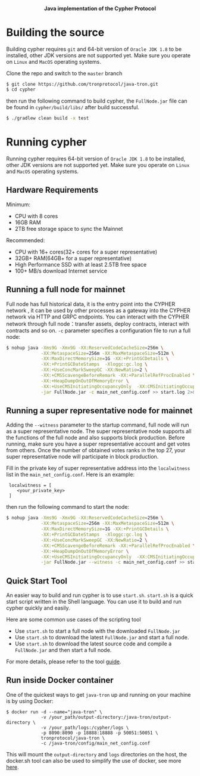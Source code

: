 
<h4 align="center">
  Java implementation of the Cypher Protocol</a>
</h4>

# Building the source

Building cypher requires `git` and 64-bit version of `Oracle JDK 1.8` to be installed, other JDK versions are not supported yet. Make sure you operate on `Linux` and `MacOS` operating systems.

Clone the repo and switch to the `master` branch

```bash
$ git clone https://github.com/tronprotocol/java-tron.git
$ cd cypher
```

then run the following command to build cypher, the `FullNode.jar` file can be found in `cypher/build/libs/` after build successful.

```bash
$ ./gradlew clean build -x test
```

# Running cypher

Running cypher requires 64-bit version of `Oracle JDK 1.8` to be installed, other JDK versions are not supported yet. Make sure you operate on `Linux` and `MacOS` operating systems.

## Hardware Requirements

Minimum:

- CPU with 8 cores
- 16GB RAM
- 2TB free storage space to sync the Mainnet

Recommended:

- CPU with 16+ cores(32+ cores for a super representative)
- 32GB+ RAM(64GB+ for a super representative)
- High Performance SSD with at least 2.5TB free space
- 100+ MB/s download Internet service

## Running a full node for mainnet

Full node has full historical data, it is the entry point into the CYPHER network , it can be used by other processes as a gateway into the CYPHER network via HTTP and GRPC endpoints. You can interact with the CYPHER network through full node：transfer assets, deploy contracts, interact with contracts and so on. `-c` parameter specifies a configuration file to run a full node:

```bash
$ nohup java -Xms9G -Xmx9G -XX:ReservedCodeCacheSize=256m \
             -XX:MetaspaceSize=256m -XX:MaxMetaspaceSize=512m \
             -XX:MaxDirectMemorySize=1G -XX:+PrintGCDetails \
             -XX:+PrintGCDateStamps  -Xloggc:gc.log \
             -XX:+UseConcMarkSweepGC -XX:NewRatio=2 \
             -XX:+CMSScavengeBeforeRemark -XX:+ParallelRefProcEnabled \
             -XX:+HeapDumpOnOutOfMemoryError \
             -XX:+UseCMSInitiatingOccupancyOnly  -XX:CMSInitiatingOccupancyFraction=70 \
             -jar FullNode.jar -c main_net_config.conf >> start.log 2>&1 &
```

## Running a super representative node for mainnet

Adding the `--witness` parameter to the startup command, full node will run as a super representative node. The super representative node supports all the functions of the full node and also supports block production. Before running, make sure you have a super representative account and get votes from others. Once the number of obtained votes ranks in the top 27, your super representative node will participate in block production.

Fill in the private key of super representative address into the `localwitness` list in the `main_net_config.conf`. Here is an example:

```
 localwitness = [
    <your_private_key>
 ]
```

then run the following command to start the node:

```bash
$ nohup java -Xms9G -Xmx9G -XX:ReservedCodeCacheSize=256m \
             -XX:MetaspaceSize=256m -XX:MaxMetaspaceSize=512m \
             -XX:MaxDirectMemorySize=1G -XX:+PrintGCDetails \
             -XX:+PrintGCDateStamps  -Xloggc:gc.log \
             -XX:+UseConcMarkSweepGC -XX:NewRatio=2 \
             -XX:+CMSScavengeBeforeRemark -XX:+ParallelRefProcEnabled \
             -XX:+HeapDumpOnOutOfMemoryError \
             -XX:+UseCMSInitiatingOccupancyOnly  -XX:CMSInitiatingOccupancyFraction=70 \
             -jar FullNode.jar --witness -c main_net_config.conf >> start.log 2>&1 &
```

## Quick Start Tool

An easier way to build and run cypher is to use `start.sh`. `start.sh` is a quick start script written in the Shell language. You can use it to build and run cypher quickly and easily.

Here are some common use cases of the scripting tool

- Use `start.sh` to start a full node with the downloaded `FullNode.jar`
- Use `start.sh` to download the latest `FullNode.jar` and start a full node.
- Use `start.sh` to download the latest source code and compile a `FullNode.jar` and then start a full node.

For more details, please refer to the tool [guide](./shell.md).

## Run inside Docker container

One of the quickest ways to get `java-tron` up and running on your machine is by using Docker:

```shell
$ docker run -d --name="java-tron" \
             -v /your_path/output-directory:/java-tron/output-directory \
             -v /your_path/logs:/cypher/logs \
             -p 8090:8090 -p 18888:18888 -p 50051:50051 \
             tronprotocol/java-tron \
             -c /java-tron/config/main_net_config.conf
```

This will mount the `output-directory` and `logs` directories on the host, the docker.sh tool can also be used to simplify the use of docker, see more [here](docker/docker.md).
